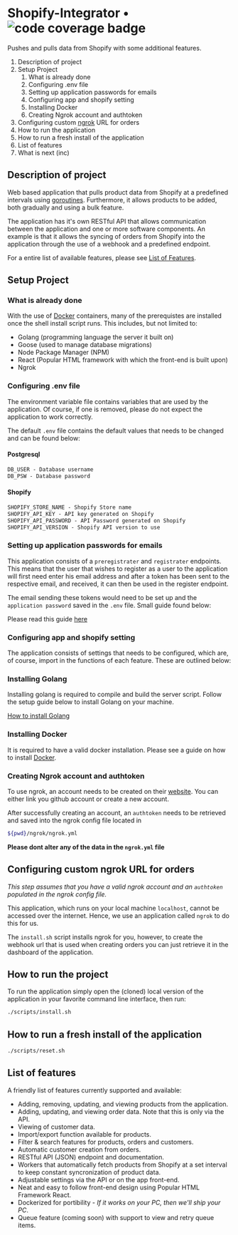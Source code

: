 # Shopify-Integrator  • ![code coverage badge][def]

Pushes and pulls data from Shopify with some additional features.

1. Description of project
2. Setup Project
   1. What is already done
   2. Configuring .env file
   3. Setting up application passwords for emails
   4. Configuring app and shopify setting
   5. Installing Docker
   6. Creating Ngrok account and authtoken
3. Configuring custom [ngrok](https://ngrok.com/) URL for orders
4. How to run the application
5. How to run a fresh install of the application
6. List of features
7. What is next (inc)

## Description of project

Web based application that pulls product data from Shopify at a predefined intervals using [goroutines](https://go.dev/tour/concurrency/1). Furthermore, it allows products to be added, both gradually and using a bulk feature.

The application has it's own RESTful API that allows communication between the application and one or more software components. An example is that it allows the syncing of orders from Shopify into the application through the use of a webhook and a predefined endpoint.

For a entire list of available features, please see [List of Features](https://google.com).

## Setup Project

### What is already done

With the use of [Docker](https://www.docker.com/) containers, many of the prerequistes are installed once the shell install script runs. This includes, but not limited to:

- Golang (programming language the server it built on)
- Goose (used to manage database migrations)
- Node Package Manager (NPM)
- React (Popular HTML framework with which the front-end is built upon)
- Ngrok

### Configuring .env file

The environment variable file contains variables that are used by the application. Of course, if one is removed, please do not expect the application to work correctly.

The default `.env` file contains the default values that needs to be changed and can be found below:

#### Postgresql

```txt
DB_USER - Database username
DB_PSW - Database password
```

#### Shopify

```txt
SHOPIFY_STORE_NAME - Shopify Store name
SHOPIFY_API_KEY - API key generated on Shopify
SHOPIFY_API_PASSWORD - API Password generated on Shopify
SHOPIFY_API_VERSION - Shopify API version to use
```

### Setting up application passwords for emails

This application consists of a `preregistrater` and `registrater` endpoints. This means that the user that wishes to register as a user to the application will first need enter his email address and after a token has been sent to the respective email, and received, it can then be used in the register endpoint.

The email sending these tokens would need to be set up and the `application password` saved in the `.env` file. Small guide found below:

Please read this guide [here](https://support.google.com/mail/answer/185833?hl=en)

### Configuring app and shopify setting

The application consists of settings that needs to be configured, which are, of course, import in the functions of each feature. These are outlined below:

### Installing Golang

Installing golang is required to compile and build the server script. Follow the setup guide below to install Golang on your machine.

[How to install Golang](https://go.dev/doc/install)

### Installing Docker

It is required to have a valid docker installation. Please see a guide on how to install [Docker](https://www.docker.com/).

### Creating Ngrok account and authtoken

To use ngrok, an account needs to be created on their [website](https://dashboard.ngrok.com). You can either link you github account or create a new account.

After successfully creating an account, an `authtoken` needs to be retrieved and saved into the ngrok config file located in

```bash
${pwd}/ngrok/ngrok.yml
```

**Please dont alter any of the data in the `ngrok.yml` file**

## Configuring custom ngrok URL for orders

_This step assumes that you have a valid ngrok account and an `authtoken` populated in the ngrok config file._

This application, which runs on your local machine `localhost`, cannot be accessed over the internet. Hence, we use an
application called `ngrok` to do this for us.

The `install.sh` script installs ngrok for you, however, to create the webhook url that is used when creating orders
you can just retrieve it in the dashboard of the application.

## How to run the project

To run the application simply open the (cloned) local version of the application in your favorite command line interface, then run:

```bash
./scripts/install.sh
```

## How to run a fresh install of the application

```bash
./scripts/reset.sh
```

## List of features

A friendly list of features currently supported and available:

- Adding, removing, updating, and viewing products from the application.
- Adding, updating, and viewing order data. Note that this is only via the API.
- Viewing of customer data.
- Import/export function available for products.
- Filter & search features for products, orders and customers.
- Automatic customer creation from orders.
- RESTful API (JSON) endpoint and documentation.
- Workers that automatically fetch products from Shopify at a set interval to keep constant syncronization of product data.
- Adjustable settings via the API or on the app front-end.
- Neat and easy to follow front-end design using Popular HTML Framework React.
- Dockerized for portibility - _If it works on your PC, then we'll ship your PC_.
- Queue feature (coming soon) with support to view and retry queue items.

[def]: https://github.com/keenan-faure/learn-cicd-starter/actions/workflows/ci.yml/badge.svg
